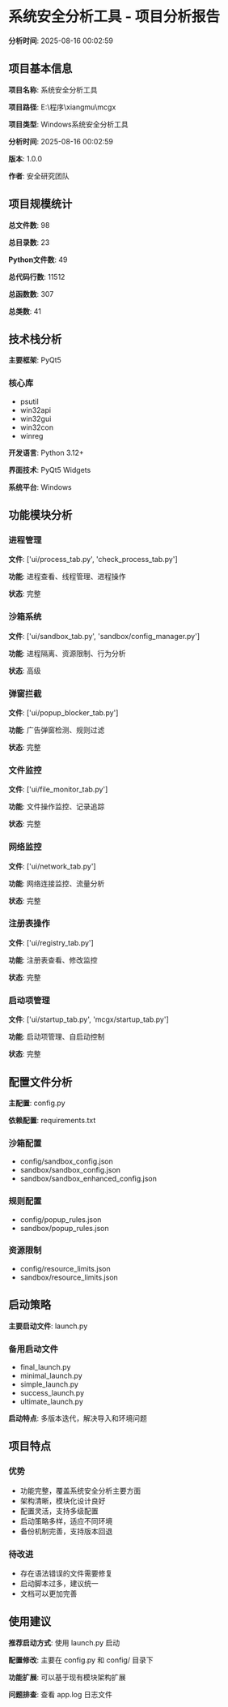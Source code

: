 # 系统安全分析工具 - 项目分析报告

**分析时间**: 2025-08-16 00:02:59

## 项目基本信息

**项目名称**: 系统安全分析工具

**项目路径**: E:\程序\xiangmu\mcgx

**项目类型**: Windows系统安全分析工具

**分析时间**: 2025-08-16 00:02:59

**版本**: 1.0.0

**作者**: 安全研究团队

## 项目规模统计

**总文件数**: 98

**总目录数**: 23

**Python文件数**: 49

**总代码行数**: 11512

**总函数数**: 307

**总类数**: 41

## 技术栈分析

**主要框架**: PyQt5

### 核心库

- psutil
- win32api
- win32gui
- win32con
- winreg

**开发语言**: Python 3.12+

**界面技术**: PyQt5 Widgets

**系统平台**: Windows

## 功能模块分析

### 进程管理

**文件**: ['ui/process_tab.py', 'check_process_tab.py']

**功能**: 进程查看、线程管理、进程操作

**状态**: 完整

### 沙箱系统

**文件**: ['ui/sandbox_tab.py', 'sandbox/config_manager.py']

**功能**: 进程隔离、资源限制、行为分析

**状态**: 高级

### 弹窗拦截

**文件**: ['ui/popup_blocker_tab.py']

**功能**: 广告弹窗检测、规则过滤

**状态**: 完整

### 文件监控

**文件**: ['ui/file_monitor_tab.py']

**功能**: 文件操作监控、记录追踪

**状态**: 完整

### 网络监控

**文件**: ['ui/network_tab.py']

**功能**: 网络连接监控、流量分析

**状态**: 完整

### 注册表操作

**文件**: ['ui/registry_tab.py']

**功能**: 注册表查看、修改监控

**状态**: 完整

### 启动项管理

**文件**: ['ui/startup_tab.py', 'mcgx/startup_tab.py']

**功能**: 启动项管理、自启动控制

**状态**: 完整

## 配置文件分析

**主配置**: config.py

**依赖配置**: requirements.txt

### 沙箱配置

- config/sandbox_config.json
- sandbox/sandbox_config.json
- sandbox/sandbox_enhanced_config.json

### 规则配置

- config/popup_rules.json
- sandbox/popup_rules.json

### 资源限制

- config/resource_limits.json
- sandbox/resource_limits.json

## 启动策略

**主要启动文件**: launch.py

### 备用启动文件

- final_launch.py
- minimal_launch.py
- simple_launch.py
- success_launch.py
- ultimate_launch.py

**启动特点**: 多版本迭代，解决导入和环境问题

## 项目特点

### 优势

- 功能完整，覆盖系统安全分析主要方面
- 架构清晰，模块化设计良好
- 配置灵活，支持多级配置
- 启动策略多样，适应不同环境
- 备份机制完善，支持版本回退

### 待改进

- 存在语法错误的文件需要修复
- 启动脚本过多，建议统一
- 文档可以更加完善

## 使用建议

**推荐启动方式**: 使用 launch.py 启动

**配置修改**: 主要在 config.py 和 config/ 目录下

**功能扩展**: 可以基于现有模块架构扩展

**问题排查**: 查看 app.log 日志文件

